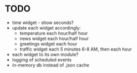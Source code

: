 # TODO
* time widget - show seconds?
* update each widget accordingly:
    * temperature each hour/half hour
    * news widget each hour/half hour
    * greetings widget each hour
    * traffic widget each 5 minutes 6-8 AM, then each hour
* each widget to its own module?
* logging of scheduled events
* in-memory db instead of .json cache